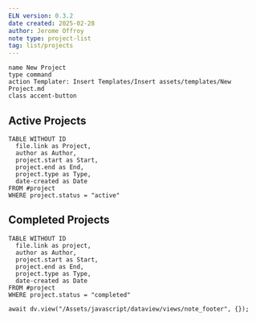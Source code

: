 ```yaml
---
ELN version: 0.3.2
date created: 2025-02-28
author: Jerome Offroy
note type: project-list
tag: list/projects
---
```


```button
name New Project
type command
action Templater: Insert Templates/Insert assets/templates/New Project.md
class accent-button
```

## Active Projects

```dataview
TABLE WITHOUT ID
  file.link as Project,
  author as Author,
  project.start as Start,
  project.end as End,
  project.type as Type,
  date-created as Date
FROM #project
WHERE project.status = "active"
```

## Completed Projects

```dataview
TABLE WITHOUT ID
  file.link as project,
  author as Author,
  project.start as Start,
  project.end as End,
  project.type as Type,
  date-created as Date
FROM #project
WHERE project.status = "completed"
```

```dataviewjs
await dv.view("/Assets/javascript/dataview/views/note_footer", {});
```

